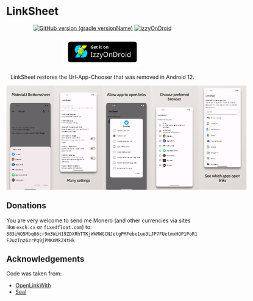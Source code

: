 # LinkSheet

<!-- ---------- Badges ---------- -->
<div align="center">

[![GitHub version (gradle versionName)](https://img.shields.io/github/v/release/1fexd/LinkSheet)](https://github.com/1fexd/LinkSheet/blob/master/app/build.gradle.kts)
[![IzzyOnDroid](https://img.shields.io/endpoint?url=https://apt.izzysoft.de/fdroid/api/v1/shield/fe.linksheet)](https://apt.izzysoft.de/fdroid/index/apk/fe.linksheet)

</div>

<!-- ---------- Download ---------- -->
<div align="center">

[<img src="readme/IzzyOnDroid.png"
alt="Get it on IzzySoft"
height="80">](https://apt.izzysoft.de/fdroid/index/apk/fe.linksheet)
</div>


<!-- ---------- Description ---------- -->
<div align="center">

LinkSheet restores the Url-App-Chooser that was removed in Android 12.

</div>

<!-- ---------- Screenshots ---------- -->
<div align="center">

<div style="display: flex;">
  <img src="readme/screenshot1.png" width=25%>
  <img src="readme/screenshot2.png" width=25%>
  <img src="readme/screenshot3.png" width=25%>
  <img src="readme/screenshot4.png" width=25%>
  <img src="readme/screenshot5.png" width=25%>
</div>

 </div>

## Donations

You are very welcome to send me Monero (and other currencies via sites like `exch.cx`
or `fixedfloat.com`)
to: `883iWQ5Mbq66cr9m3WiH19ZDXRhTTKjWkMWGCNJetgPMFebe1uo3LJP7FUetmxHQP1PoR1FJuzTnz6zrPq9jPMKnMkZ4tHk`

## Acknowledgements

Code was taken from:

* [OpenLinkWith](https://github.com/tasomaniac/OpenLinkWith)
* [Seal](https://github.com/JunkFood02/Seal)


